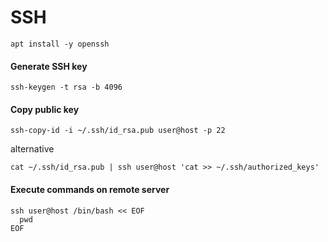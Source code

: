 # SSH

    apt install -y openssh

#### Generate SSH key
    ssh-keygen -t rsa -b 4096

#### Copy public key

    ssh-copy-id -i ~/.ssh/id_rsa.pub user@host -p 22
    
alternative 

    cat ~/.ssh/id_rsa.pub | ssh user@host 'cat >> ~/.ssh/authorized_keys'

#### Execute commands on remote server 
    ssh user@host /bin/bash << EOF
      pwd
    EOF
